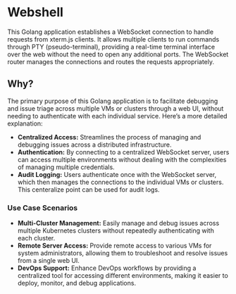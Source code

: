 # Webshell

This Golang application establishes a WebSocket connection to handle requests
from xterm.js clients. It allows multiple clients to run commands through PTY
(pseudo-terminal), providing a real-time terminal interface over the web without
the need to open any additional ports. The WebSocket router manages the
connections and routes the requests appropriately.

## Why?

The primary purpose of this Golang application is to facilitate debugging and
issue triage across multiple VMs or clusters through a web UI, without needing
to authenticate with each individual service. Here’s a more detailed
explanation:

- **Centralized Access:** Streamlines the process of managing and debugging
  issues across a distributed infrastructure.
- **Authentication:** By connecting to a centralized WebSocket server, users can access multiple
  environments without dealing with the complexities of managing multiple
  credentials.
- **Audit Logging:** Users authenticate once with the WebSocket server, which then
  manages the connections to the individual VMs or clusters. This centeralize
  point can be used for audit logs.

### Use Case Scenarios

- **Multi-Cluster Management:** Easily manage and debug issues across multiple
  Kubernetes clusters without repeatedly authenticating with each cluster.
- **Remote Server Access:** Provide remote access to various VMs for system
  administrators, allowing them to troubleshoot and resolve issues from a single
  web UI.
- **DevOps Support:** Enhance DevOps workflows by providing a centralized tool
  for accessing different environments, making it easier to deploy, monitor, and
  debug applications.
